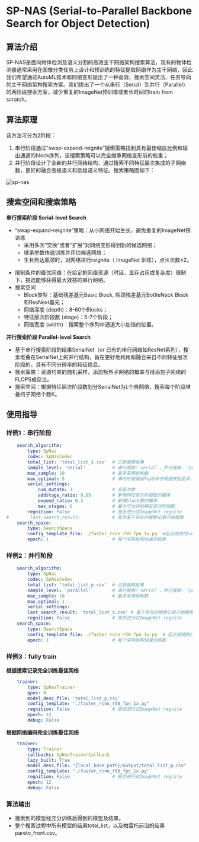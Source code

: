 # SP-NAS (Serial-to-Parallel Backbone Search for Object Detection)

## 算法介绍

SP-NAS是面向物体检测及语义分割的高效主干网络架构搜索算法，现有的物体检测器通常采用在图像分类任务上设计和预训练的特征提取网络作为主干网络，因此我们希望通过AutoML技术和网络变形提出了一种高效、搜索空间灵活、任务导向的主干网络架构搜索方案。我们提出了一个从串行（Serial）到并行（Parallel）的两阶段搜索方案，减少重复的ImageNet预训练或者长时间的train from scratch。

## 算法原理

该方法可分为2阶段：

1. 串行阶段通过“swap-expand-reignite”搜索策略找到具有最佳缩放比例和输出通道的block序列，该搜索策略可以完全继承网络变形前的权重；
2. 并行阶段设计了全新的并行网络结构，通过搜索不同特征层次集成的子网络数，更好的融合高级语义和低级语义特征。搜索策略图如下：

![sp-nas](./images/sp_nas.png)

## 搜索空间和搜索策略

**串行搜索阶段 Serial-level Search**

- “swap-expand-reignite”策略：从小网络开始生长，避免重复的ImageNet预训练
  - 采用多次“交换”或者“扩展”对网络变形得到新的候选网络；
  - 继承参数快速训练并评估候选网络；
  - 生长到达瓶颈时，对网络进行reignite（ ImageNet 训练），点火次数≤2。

+ 限制条件的最优网络：在给定的网络资源（时延，显存占用或复杂度）限制下，挑选能够获得最大效益的串行网络。
+ 搜索空间
  - Block类型：基础残差基元Basic Block, 瓶颈残差基元BottleNeck Block和ResNext基元；
  - 网络深度 (depth)：8-60个Blocks；
  - 特征层次阶段数 (stage)：5-7个阶段；
  - 网络宽度 (width)：搜索整个序列中通道大小加倍的位置。

**并行搜索阶段 Parallel-level Search**

+ 基于串行搜索阶段的结果SerialNet（or 已有的串行网络如ResNet系列），搜索堆叠在SerialNet上的并行结构，旨在更好地利用和融合来自不同特征层次阶段的，具有不同分辨率的特征信息。
+ 搜索策略：资源约束的随机采样，添加额外子网络的概率与待添加子网络的FLOPS成反比。
+ 搜索空间：根据特征层次阶段数划分SerialNet为L个自网络，搜索每个阶段堆叠的子网络个数K。

## 使用指导

### 样例1：串行阶段

```yaml
    search_algorithm:
        type: SpNas
        codec: SpNasCodec
        total_list: 'total_list_s.csv'  # 记录搜索结果
        sample_level: 'serial'          # 串行搜索:'serial'，并行搜索: 'parallel'
        max_sample: 10                  # 最多采用结构数
        max_optimal: 5                  # 串行阶段保留Top5种子网络开始变异，并行阶段设为1
        serial_settings:
            num_mutate: 3               # 变异次数
            addstage_ratio: 0.05        # 新增特征层次阶段数的概率
            expend_ratio: 0.3           # 新增block数的概率
            max_stages: 6               # 最大可允许的特征层次阶段数
        regnition: False                # 是否进行过ImageNet regnite
#        last_search_result:            # 是否基于存在的搜索记录开始搜索
    search_space:
        type: SearchSpace
        config_template_file: ./faster_rcnn_r50_fpn_1x.py  #起点网络的config
        epoch: 1                        # 每个采样结构快速训练数
```

### 样例2：并行阶段

```yaml
    search_algorithm:
        type: SpNas
        codec: SpNasCodec
        total_list: 'total_list_p.csv'  # 记录搜索结果
        sample_level: 'parallel'        # 串行搜索:'serial'，并行搜索: 'parallel'
        max_sample: 10                  # 最多采用结构数
        max_optimal: 1
        serial_settings:
        last_search_result: 'total_list_s.csv' # 基于存在的搜索记录开始搜索
        regnition: False                # 是否进行过ImageNet regnite
    search_space:
        type: SearchSpace
        config_template_file: ./faster_rcnn_r50_fpn_1x.py  # 起点网络的config
        epoch: 1                        # 每个采样结构快速训练数
```

### 样例3：fully train

**根据搜索记录完全训练最佳网络**

```yaml
    trainer:
        type: SpNasTrainer
        gpus: 8
        model_desc_file: 'total_list_p.csv'
        config_template: "./faster_rcnn_r50_fpn_1x.py"
        regnition: False                # 是否进行过ImageNet regnite
        epoch: 12
        debug: False
```

**根据网络编码完全训练最佳网络**

```yaml
    trainer:
        type: Trainer
        callbacks: SpNasTrainerCallback
        lazy_built: True
        model_desc_file: "{local_base_path}/output/total_list_p.csv"
        config_template: "./faster_rcnn_r50_fpn_1x.py"
        regnition: False                # 是否进行过ImageNet regnite
        epoch: 12
        debug: False
```

### 算法输出

- 搜索到的模型经充分训练后得到的模型及结果。
- 整个搜索过程中所有模型的结果total_list，以及帕雷托前沿的结果pareto_front.csv。
